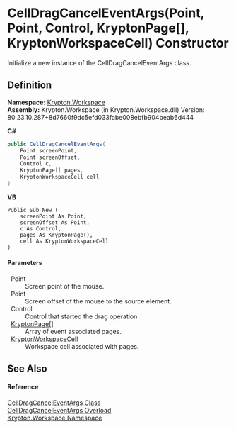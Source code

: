 # CellDragCancelEventArgs(Point, Point, Control, KryptonPage[], KryptonWorkspaceCell) Constructor


Initialize a new instance of the CellDragCancelEventArgs class.



## Definition
**Namespace:** <a href="0dbf488f-9676-a1e5-a949-1b4bcea03d52.md">Krypton.Workspace</a>  
**Assembly:** Krypton.Workspace (in Krypton.Workspace.dll) Version: 80.23.10.287+8d7660f9dc5efd033fabe008ebfb904beab6d444

**C#**
``` C#
public CellDragCancelEventArgs(
	Point screenPoint,
	Point screenOffset,
	Control c,
	KryptonPage[] pages,
	KryptonWorkspaceCell cell
)
```
**VB**
``` VB
Public Sub New ( 
	screenPoint As Point,
	screenOffset As Point,
	c As Control,
	pages As KryptonPage(),
	cell As KryptonWorkspaceCell
)
```



#### Parameters
<dl><dt>  Point</dt><dd>Screen point of the mouse.</dd><dt>  Point</dt><dd>Screen offset of the mouse to the source element.</dd><dt>  Control</dt><dd>Control that started the drag operation.</dd><dt>  <a href="6152055e-8626-d35d-405b-6d965a03471a.md">KryptonPage</a>[]</dt><dd>Array of event associated pages.</dd><dt>  <a href="b97e121c-fcc0-2249-475a-015f2aa73754.md">KryptonWorkspaceCell</a></dt><dd>Workspace cell associated with pages.</dd></dl>

## See Also


#### Reference
<a href="955ea522-71aa-b4e3-ab8a-81f11ff09113.md">CellDragCancelEventArgs Class</a>  
<a href="2e03c4ba-d6be-680d-5f80-d65e034286c7.md">CellDragCancelEventArgs Overload</a>  
<a href="0dbf488f-9676-a1e5-a949-1b4bcea03d52.md">Krypton.Workspace Namespace</a>  
